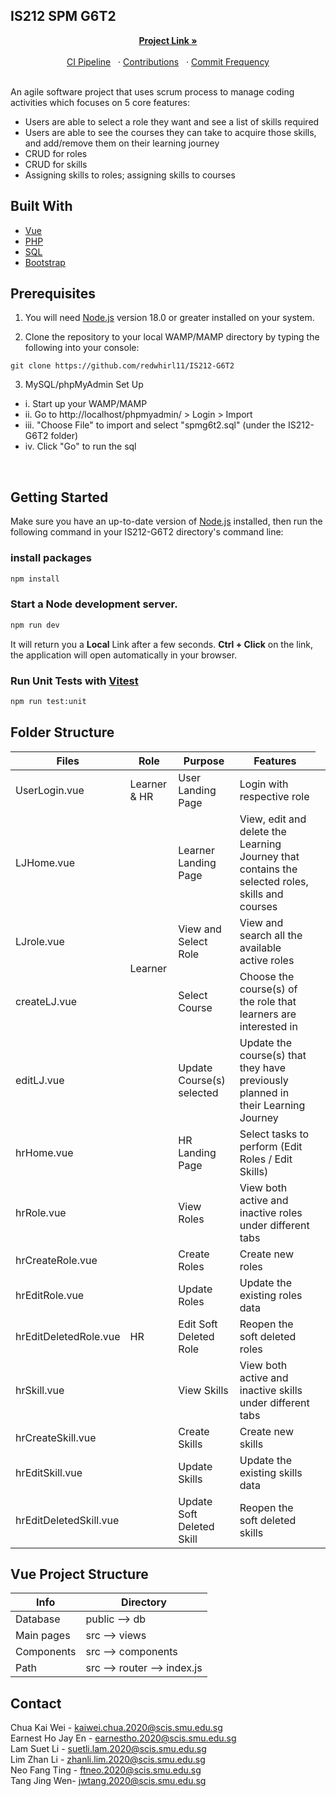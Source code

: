 <!-- PROJECT LOGO -->
## IS212 SPM G6T2
<!-- Project Link: [https://github.com/redwhirl11/IS212-G6T2](https://github.com/redwhirl11/IS212-G6T2) -->
<div align="center">
  <p align="center">
    <a href="https://github.com/redwhirl11/IS212-G6T2"><strong>Project Link »</strong></a>
    <br />
    <br />
    <a href="https://github.com/redwhirl11/IS212-G6T2/actions">CI Pipeline</a>&nbsp&nbsp
    ·
    <a href="https://github.com/redwhirl11/IS212-G6T2/graphs/contributors">Contributions</a>&nbsp&nbsp
    ·
    <a href="https://github.com/redwhirl11/IS212-G6T2/graphs/commit-activity">Commit Frequency</a>
  </p>
</div>

<br>
An agile software project that uses scrum process to manage coding activities which focuses on 5 core features: 

- Users are able to select a role they want and see a list of skills required
- Users are able to see the courses they can take to acquire those skills, and add/remove them on their learning journey
- CRUD for roles
- CRUD for skills
- Assigning skills to roles; assigning skills to courses

## Built With
- [Vue][Vue-url]
- [PHP][PHP-url]
- [SQL][SQL-url]
- [Bootstrap][Bootstrap-url]


## Prerequisites

1. You will need [Node.js](https://nodejs.org) version 18.0 or greater installed on your system.

2. Clone the repository to your local WAMP/MAMP directory by typing the following into your console:

```
git clone https://github.com/redwhirl11/IS212-G6T2
```

3. MySQL/phpMyAdmin Set Up
  - i. Start up your WAMP/MAMP
  - ii. Go to http://localhost/phpmyadmin/ > Login > Import
  - iii. "Choose File" to import and select "spmg6t2.sql" (under the IS212-G6T2 folder)
  - iv. Click "Go" to run the sql   
  
<br>

## Getting Started
Make sure you have an up-to-date version of [Node.js](https://nodejs.org) installed, then run the following command in your IS212-G6T2 directory's command line:

### install packages

```sh
npm install
```

### Start a Node development server.

```sh
npm run dev
```

It will return you a <b>Local</b> Link after a few seconds. 
<b>Ctrl + Click</b> on the link, the application will open automatically in your browser.

### Run Unit Tests with [Vitest](https://vitest.dev/)

```sh
npm run test:unit
```

## Folder Structure
| Files | Role | Purpose | Features
| ------------- | ----------- | ------------- | ------------- 
| UserLogin.vue | Learner & HR | User Landing Page  | Login with respective role
| LJHome.vue <td rowspan=4>Learner | Learner Landing Page  | View, edit and delete the Learning Journey that contains the selected roles, skills and courses
| LJrole.vue  | View and Select Role | View and search all the available active roles
| createLJ.vue | Select Course | Choose the course(s) of the role that learners are interested in
| editLJ.vue | Update Course(s) selected  | Update the course(s) that they have previously planned in their Learning Journey
| hrHome.vue <td rowspan=9>HR | HR Landing Page  | Select tasks to perform (Edit Roles / Edit Skills)
| hrRole.vue | View Roles | View both active and inactive roles under different tabs
| hrCreateRole.vue  | Create Roles  | Create new roles
| hrEditRole.vue  | Update Roles | Update the existing roles data
| hrEditDeletedRole.vue  | Edit Soft Deleted Role | Reopen the soft deleted roles
| hrSkill.vue  | View Skills | View both active and inactive skills under different tabs
| hrCreateSkill.vue  |  Create Skills | Create new skills
| hrEditSkill.vue  | Update Skills | Update the existing skills data
| hrEditDeletedSkill.vue  | Update Soft Deleted Skill | Reopen the soft deleted skills


## Vue Project Structure
| Info | Directory |
| ------------- | ------------- |
| Database | public --> db  |
| Main pages | src --> views |
| Components  | src --> components |
| Path | src --> router --> index.js |


## Contact
Chua Kai Wei -  kaiwei.chua.2020@scis.smu.edu.sg</br>
Earnest Ho Jay En - earnestho.2020@scis.smu.edu.sg</br>
Lam Suet Li - suetli.lam.2020@scis.smu.edu.sg</br>
Lim Zhan Li - zhanli.lim.2020@scis.smu.edu.sg</br>
Neo Fang Ting - ftneo.2020@scis.smu.edu.sg</br>
Tang Jing Wen- jwtang.2020@scis.smu.edu.sg</br>


<!-- MARKDOWN LINKS & IMAGES -->
[Vue-url]: https://vuejs.org/
[Bootstrap-url]: https://getbootstrap.com
[PHP-url]:https://www.php.net/downloads.php
[SQL-url]:http://localhost/phpmyadmin/
